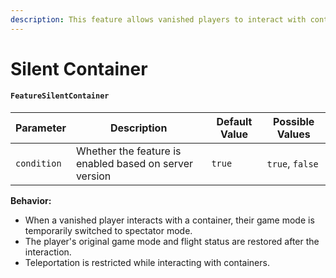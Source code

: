 ```yaml
---
description: This feature allows vanished players to interact with containers silently.
---
```


# Silent Container

#### `FeatureSilentContainer`

| Parameter   | Description                                            | Default Value | Possible Values |
| ----------- | ------------------------------------------------------ | ------------- | --------------- |
| `condition` | Whether the feature is enabled based on server version | `true`        | `true`, `false` |

**Behavior:**

* When a vanished player interacts with a container, their game mode is temporarily switched to spectator mode.
* The player's original game mode and flight status are restored after the interaction.
* Teleportation is restricted while interacting with containers.
